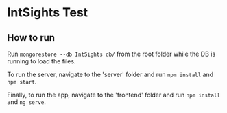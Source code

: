 # IntSights Test

## How to run

Run `mongorestore --db IntSights db/` from the root folder while the DB is running to load the files.

To run the server, navigate to the 'server' folder and run `npm install` and `npm start`.

Finally, to run the app, navigate to the 'frontend' folder and run `npm install` and `ng serve`.
